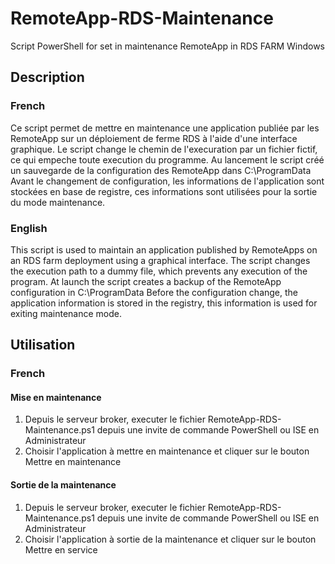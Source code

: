 # RemoteApp-RDS-Maintenance
Script PowerShell for set in maintenance RemoteApp in RDS FARM Windows

## Description

### French
Ce script permet de mettre en maintenance une application publiée par les RemoteApp sur un déploiement de ferme RDS à l'aide d'une interface graphique.
Le script change le chemin de l'execuration par un fichier fictif, ce qui empeche toute execution du programme.
Au lancement le script créé un sauvegarde de la configuration des RemoteApp dans C:\ProgramData
Avant le changement de configuration, les informations de l'application sont stockées en base de registre, ces informations sont utilisées pour la sortie du mode maintenance.

### English
This script is used to maintain an application published by RemoteApps on an RDS farm deployment using a graphical interface.
The script changes the execution path to a dummy file, which prevents any execution of the program.
At launch the script creates a backup of the RemoteApp configuration in C:\ProgramData
Before the configuration change, the application information is stored in the registry, this information is used for exiting maintenance mode.

## Utilisation

### French
#### Mise en maintenance
1. Depuis le serveur broker, executer le fichier RemoteApp-RDS-Maintenance.ps1 depuis une invite de commande PowerShell ou ISE en Administrateur
2. Choisir l'application à mettre en maintenance et cliquer sur le bouton Mettre en maintenance
#### Sortie de la maintenance
1. Depuis le serveur broker, executer le fichier RemoteApp-RDS-Maintenance.ps1 depuis une invite de commande PowerShell ou ISE en Administrateur
2. Choisir l'application à sortie de la maintenance et cliquer sur le bouton Mettre en service